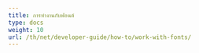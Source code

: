 ```yaml
---
title: การทำงานกับฟอนต์
type: docs
weight: 10
url: /th/net/developer-guide/how-to/work-with-fonts/
---
```

